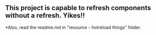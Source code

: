 ## This project is capable to refresh components without a refresh. Yikes!!

*Also, read the readme.md in "resource - hotreload things" folder.